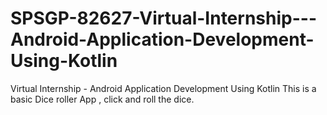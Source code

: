 # SPSGP-82627-Virtual-Internship---Android-Application-Development-Using-Kotlin
Virtual Internship - Android Application Development Using Kotlin
This is a basic Dice roller App , click and roll the dice.

